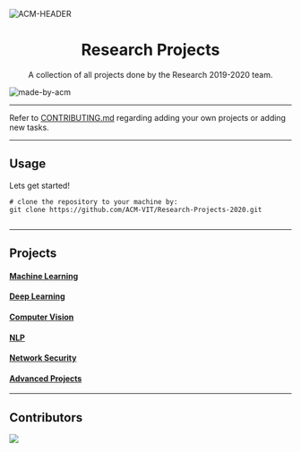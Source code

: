 ![ACM-HEADER](https://user-images.githubusercontent.com/14032427/92643737-e6252e00-f2ff-11ea-8a51-1f1b69caba9f.png)

<!-- forks/stars/tech stack in the form of badges from https://shields.io/ example -->

<h1 align="center"> Research Projects </h1>

<p align="center"> 
A collection of all projects done by the Research 2019-2020 team.
</p>

![made-by-acm](https://img.shields.io/badge/MADE%20BY-ACM%20VIT-blue?style=for-the-badge)

---

Refer to [CONTRIBUTING.md](https://github.com/ACM-VIT/Research-Projects-2020/blob/master/CONTRIBUTING.md) regarding adding your own projects or adding new tasks. 

---

## Usage

Lets get started!

```console
# clone the repository to your machine by:
git clone https://github.com/ACM-VIT/Research-Projects-2020.git


```

---

## Projects

#### [Machine Learning](https://github.com/ACM-VIT/Research-Projects-2020/tree/master/Machine%20Learning)
#### [Deep Learning](https://github.com/ACM-VIT/Research-Projects-2020/tree/master/Deep%20Learning)
#### [Computer Vision](https://github.com/ACM-VIT/Research-Projects-2020/tree/master/Computer%20Vision)
#### [NLP](https://github.com/ACM-VIT/Research-Projects-2020/tree/master/NLP)
#### [Network Security](https://github.com/ACM-VIT/Research-Projects-2020/tree/master/Network%20Security)
#### [Advanced Projects](https://github.com/ACM-VIT/Research-Projects-2020/tree/master/Advanced%20Projects)

---

## Contributors <!-- Generate contributors list using this link - https://contributors-img.web.app/preview -->
<a href="https://github.com/ACM-VIT/Research-Projects-2020/graphs/contributors">
  <img src="https://contributors-img.web.app/image?repo=ACM-VIT/Research-Projects-2020" />
</a>

